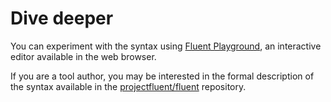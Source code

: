 # Dive deeper

You can experiment with the syntax using [Fluent Playground][], an interactive
editor available in the web browser.

If you are a tool author, you may be interested in the formal description of
the syntax available in the [projectfluent/fluent][] repository.

[Fluent Playground]: http://projectfluent.io/play
[projectfluent/fluent]: https://github.com/projectfluent/fluent/
